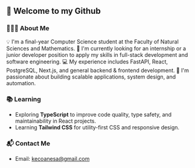 ## 👋 Welcome to my Github 


### 👨🏻‍💻  About Me
💡  I'm a final-year Computer Science student at the Faculty of Natural Sciences and Mathematics.
🚀  I'm currently looking for an internship or a junior developer position to apply my skills in full-stack development and software engineering.
💻  My experience includes FastAPI, React, PostgreSQL, Next.js, and general backend & frontend development.
🎯  I'm passionate about building scalable applications, system design, and automation.

### 📚 Learning
 - Exploring **TypeScript** to improve code quality, type safety, and maintainability in React projects.
 - Learning **Tailwind CSS** for utility-first CSS and responsive design.

### 📬 Contact Me
- Email: kecoanesa@gmail.com
